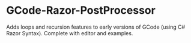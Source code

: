 # GCode-Razor-PostProcessor
Adds loops and recursion features to early versions of GCode (using C# Razor Syntax). Complete with editor and examples.

